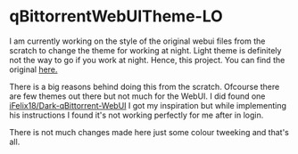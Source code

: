 # qBittorrentWebUITheme-LO
I am currently working on the style of the original webui files from the scratch to change the theme for working at night. Light theme is definitely not the way to go if you work at night. Hence, this project. You can find the original [here.](https://github.com/qbittorrent/qBittorrent)

There is a big reasons behind doing this from the scratch. Ofcourse there are few themes out there but not much for the WebUI. I did found one [iFelix18/Dark-qBittorrent-WebUI](https://github.com/iFelix18/Dark-qBittorrent-WebUI) I got my inspiration but while implementing his instructions I found it's not working perfectly for me after in login.

There is not much changes made here just some colour tweeking and that's all.
